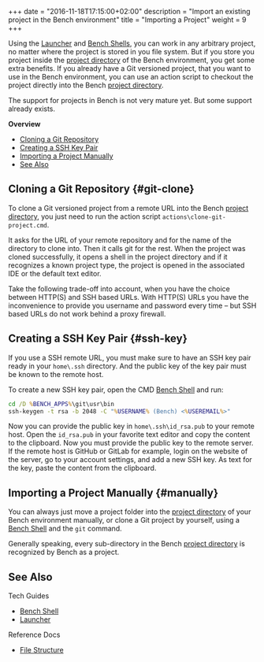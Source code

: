 +++
date = "2016-11-18T17:15:00+02:00"
description = "Import an existing project in the Bench environment"
title = "Importing a Project"
weight = 9
+++

[Project Directory]: /ref/file-structure/#projects-dir
[Bench Shell]: /guide/shell
[Launcher]: /guide/launcher

Using the [Launcher][] and [Bench Shells][Bench Shell], you can work in any arbitrary
project, no matter where the project is stored in you file system.
But if you store you project inside the [project directory][] of the
Bench environment, you get some extra benefits.
If you already have a Git versioned project, that you want to use
in the Bench environment, you can use an action script to checkout the
project directly into the Bench [project directory][].
<!--more-->

The support for projects in Bench is not very mature yet.
But some support already exists.

**Overview**

* [Cloning a Git Repository](#git-clone)
* [Creating a SSH Key Pair](#ssh-key)
* [Importing a Project Manually](#manually)
* [See Also](#see-also)

## Cloning a Git Repository {#git-clone}
To clone a Git versioned project from a remote URL into the
Bench [project directory][], you just need to run the action script
`actions\clone-git-project.cmd`.

It asks for the URL of your remote repository and for the name of the
directory to clone into. Then it calls git for the rest.
When the project was cloned successfully, it opens a shell in the
project directory and if it recognizes a known project type,
the project is opened in the associated IDE or the default text editor.

Take the following trade-off into account, when you have the choice
between HTTP(S) and SSH based URLs.
With HTTP(S) URLs you have the inconvenience to provide you username
and password every time
&ndash; but SSH based URLs do not work behind a proxy firewall.

## Creating a SSH Key Pair {#ssh-key}
If you use a SSH remote URL, you must make sure to have an SSH
key pair ready in your `home\.ssh` directory.
And the public key of the key pair must be known to the remote host.

To create a new SSH key pair, open the CMD [Bench Shell][] and run:

```cmd
cd /D %BENCH_APPS%\git\usr\bin
ssh-keygen -t rsa -b 2048 -C "%USERNAME% (Bench) <%USEREMAIL%>"
```

Now you can provide the public key in `home\.ssh\id_rsa.pub` to your remote host.
Open the `id_rsa.pub` in your favorite text editor and copy the content to the clipboard.
Now you must provide the public key to the remote server.
If the remote host is GitHub or GitLab for example, login on the website of the server,
go to your account settings, and add a new SSH key.
As text for the key, paste the content from the clipboard.

## Importing a Project Manually {#manually}
You can always just move a project folder into the [project directory][]
of your Bench environment manually, or clone a Git project by yourself,
using a [Bench Shell][] and the `git` command.

Generally speaking, every sub-directory in the Bench [project directory][]
is recognized by Bench as a project.

## See Also

Tech Guides

* [Bench Shell][]
* [Launcher][]

Reference Docs

* [File Structure](/ref/file-structure)
